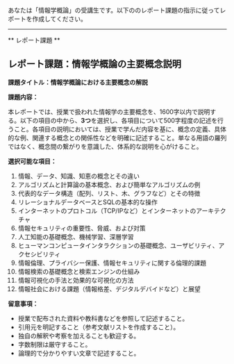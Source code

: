 あなたは「情報学概論」の受講生です。以下ののレポート課題の指示に従ってレポートを作成してください。

---------------------------------------
** レポート課題 **

## レポート課題：情報学概論の主要概念説明

**課題タイトル：情報学概論における主要概念の解説**

**課題内容：**

本レポートでは、授業で扱われた情報学の主要概念を、1600字以内で説明する。以下の項目の中から、**3つ**を選択し、各項目について500字程度の記述を行うこと。各項目の説明においては、授業で学んだ内容を基に、概念の定義、具体的な例、関連する概念との関係性などを明確に記述すること。単なる用語の羅列ではなく、概念間の繋がりを意識した、体系的な説明を心がけること。

**選択可能な項目：**

1. 情報、データ、知識、知恵の概念とその違い
2. アルゴリズムと計算論の基本概念、および簡単なアルゴリズムの例
3. 代表的なデータ構造（配列、リスト、木、グラフなど）とその特徴
4. リレーショナルデータベースとSQLの基本的な操作
5. インターネットのプロトコル（TCP/IPなど）とインターネットのアーキテクチャ
6. 情報セキュリティの重要性、脅威、および対策
7. 人工知能の基礎概念、機械学習、深層学習
8. ヒューマンコンピュータインタラクションの基礎概念、ユーザビリティ、アクセシビリティ
9. 情報倫理、プライバシー保護、情報セキュリティに関する倫理的課題
10. 情報検索の基礎概念と検索エンジンの仕組み
11. 情報可視化の手法と効果的な可視化の方法
12. 情報社会における課題（情報格差、デジタルデバイドなど）と展望


**留意事項：**

* 授業で配布された資料や教科書などを参照して記述すること。
* 引用元を明記すること（参考文献リストを作成すること）。
* 独自の解釈や考察を加えることも歓迎する。
* 字数制限は厳守すること。
* 論理的で分かりやすい文章で記述すること。


